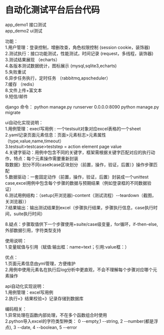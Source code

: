 # 自动化测试平台后台代码     
app_demo1 接口测试   
app_demo2 ui测试   

功能：    
1.用户管理：登录控制，增删改查，角色权限控制    (session cookie，装饰器)    
2.测试执行：接口功能测试，性能测试，时间记录             (request，多线程，装饰器)    
3.测试结果展现                               （echarts）    
4.各版本测试数据统计，图标展示                 (mysql,sqlite3,echarts)         
5.失败重试    
6.异步任务执行，定时任务                      （rabbitmq,apscheduler）      
7.缓存                                      （redis）     
8.文件上传+富文本     
9.短信/邮件    

django 命令：
python manage.py runserver 0.0.0.0:8090
python manage.py migrate

ui自动化实现说明：   
1.用例管理：execl写用例 : 一个testsuit对象对应excel表格的一个sheet   
2.yaml记录页面元素信息：页面>元素标志>元素属性（type,value,name,timeout）  
3.testsuit>testcase>teststep = action element page value   
4.关键字驱动：用例中包含不同的关键字，框架需根据关键字匹配对应的执行动作，特点：每个元素操作需要重新封装   
取数据》划分不同case》case区块划分（前置，操作，验证，后置）》操作步骤匹配    
5.数据驱动：一套固定动作（前置，操作，验证，后置）封装成一个unittest case,excel用例中包含每个步骤的数据与预期结果（例如登录框的不同数据验证）   
6.测试用例结构：（setup(开浏览器)-content（测试流程）--teardown（截图，关浏览器））    
7.结果输出：输出测试结果到excel（步骤执行结果，步骤执行信息，case执行时间，suite执行时间）   

8.疑点：步骤取值供下一个步骤使用+suite/case级变量，for循环，if-then-else,外部数据引用，字符类型支持    


使用说明：    
1.变量赋值与引用（赋值:输出框：name=text；引用:value框：<name>）  

优点：   
1.页面元素信息由yml管理，方便维护    
2.用例中使用元素名在执行后log分析中更直观，不会不理解每个步骤对应哪个元素操作    


api自动化实现说明：   
1.用例管理：excel写用例    
2.执行=》结果校验=》记录存储到数据库

编码相关：  
1.异常处理在函数内部处理，不在多个函数组合时使用   
2.python导入excel的字符类型种类： 0 --empty,1 --string, 2 --number(都是浮点), 3 --date, 4 --boolean, 5 --error   

